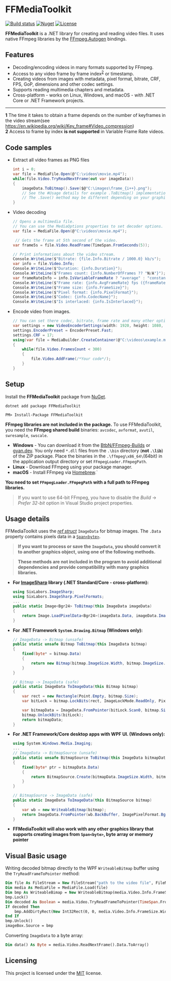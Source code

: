 # FFMediaToolkit

[![Build status](https://ci.appveyor.com/api/projects/status/9vaaqchtx1d5nldj?svg=true)](https://ci.appveyor.com/project/radek-k/ffmediatoolkit) [![Nuget](https://img.shields.io/nuget/v/FFMediaToolkit.svg)](https://www.nuget.org/packages/FFMediaToolkit/)
[![License](https://img.shields.io/github/license/radek-k/FFMediaToolkit.svg)](https://github.com/radek-k/FFMediaToolkit/blob/master/LICENSE)

**FFMediaToolkit** is a .NET library for creating and reading video files. It uses native FFmpeg libraries by the [FFmpeg.Autogen](https://github.com/Ruslan-B/FFmpeg.AutoGen) bindings.

## Features

- Decoding/encoding videos in many formats supported by FFmpeg.
- Access to any video frame by frame index<sup id="a1">[2](#f1)</sup> or timestamp.
- Creating videos from images with metadata, pixel format, bitrate, CRF, FPS, GoP, dimensions and other codec settings.
- Supports reading multimedia chapters and metadata.
- Cross-platform - works on Linux, Windows, and macOS - with .NET Core or .NET Framework projects.

_____

<b id="f1">1</b> The time it takes to obtain a frame depends on the number of keyframes in the video stream(see https://en.wikipedia.org/wiki/Key_frame#Video_compression)  
<b id="f1">2</b> Access to frame by index **is not supported** in Variable Frame Rate videos.

## Code samples

- Extract all video frames as PNG files
  
    ```c#
    int i = 0;
    var file = MediaFile.Open(@"C:\videos\movie.mp4");
    while(file.Video.TryReadNextFrame(out var imageData))
    {
        imageData.ToBitmap().Save($@"C:\images\frame_{i++}.png");
        // See the #Usage details for example .ToBitmap() implementation
        // The .Save() method may be different depending on your graphics library
    }
    ```

- Video decoding
  
    ```c#
    // Opens a multimedia file.
    // You can use the MediaOptions properties to set decoder options.
    var file = MediaFile.Open(@"C:\videos\movie.mp4");
    
     // Gets the frame at 5th second of the video.
    var frame5s = file.Video.ReadFrame(TimeSpan.FromSeconds(5));
    
    // Print informations about the video stream.
    Console.WriteLine($"Bitrate: {file.Info.Bitrate / 1000.0} kb/s");
    var info = file.Video.Info;
    Console.WriteLine($"Duration: {info.Duration}");
    Console.WriteLine($"Frames count: {info.NumberOfFrames ?? "N/A"}");
    var frameRateInfo = info.IsVariableFrameRate ? "average" : "constant";
    Console.WriteLine($"Frame rate: {info.AvgFrameRate} fps ({frameRateInfo})");
    Console.WriteLine($"Frame size: {info.FrameSize}");
    Console.WriteLine($"Pixel format: {info.PixelFormat}");
    Console.WriteLine($"Codec: {info.CodecName}");
    Console.WriteLine($"Is interlaced: {info.IsInterlaced}");
    ```

- Encode video from images.
  
    ```c#
    // You can set there codec, bitrate, frame rate and many other options.
    var settings = new VideoEncoderSettings(width: 1920, height: 1080, framerate: 30, codec: VideoCodec.H264);
    settings.EncoderPreset = EncoderPreset.Fast;
    settings.CRF = 17;
    using(var file = MediaBuilder.CreateContainer(@"C:\videos\example.mp4").WithVideo(settings).Create())
    {
        while(file.Video.FramesCount < 300)
        {
            file.Video.AddFrame(/*Your code*/);
        }
    }
    ```

## Setup

Install the **FFMediaToolkit** package from [NuGet](https://www.nuget.org/packages/FFMediaToolkit/).

```shell
dotnet add package FFMediaToolkit
```
  
```Package
PM> Install-Package FFMediaToolkit
```

**FFmpeg libraries are not included in the package.** To use FFMediaToolkit, you need the **FFmpeg shared build** binaries: `avcodec`, `avformat`, `avutil`, `swresample`, `swscale`.

- **Windows** - You can download it from the [BtbN/FFmpeg-Builds](https://github.com/BtbN/FFmpeg-Builds/releases) or [gyan.dev](https://www.gyan.dev/ffmpeg/builds/). You only need `*.dll` files from the `.\bin` directory (**not `.\lib`**) of the ZIP package. Place the binaries in the `.\ffmpeg\x86_64\`(64bit) in the application output directory or set `FFmpegLoader.FFmpegPath`.
- **Linux** - Download FFmpeg using your package manager.
- **macOS** - Install FFmpeg via [Homebrew](https://formulae.brew.sh/formula/ffmpeg).`

**You need to set `FFmpegLoader.FFmpegPath` with a full path to FFmpeg libraries.**
> If you want to use 64-bit FFmpeg, you have to disable the *Build* -> *Prefer 32-bit* option in Visual Studio project properties.

## Usage details

FFMediaToolkit uses the [*ref struct*](https://docs.microsoft.com/pl-pl/dotnet/csharp/language-reference/keywords/ref#ref-struct-types) `ImageData` for bitmap images. The `.Data` property contains pixels data in a [`Span<byte>`](https://docs.microsoft.com/pl-pl/dotnet/api/system.span-1?view=netstandard-2.1).

> **If you want to process or save the `ImageData`, you should convert it to another graphics object, using one of the following methods.**

> **These methods are not included in the program to avoid additional dependencies and provide compatibility with many graphics libraries.**

- **For [ImageSharp](https://github.com/SixLabors/ImageSharp) library (.NET Standard/Core - cross-platform):**
  
    ```c#
    using SixLabors.ImageSharp;
    using SixLabors.ImageSharp.PixelFormats;
    ...
    public static Image<Bgr24> ToBitmap(this ImageData imageData)
    {
        return Image.LoadPixelData<Bgr24>(imageData.Data, imageData.ImageSize.Width, imageData.ImageSize.Height);
    }
    ```

- **For .NET Framework `System.Drawing.Bitmap` (Windows only):**
  
    ```c#
    // ImageData -> Bitmap (unsafe)
    public static unsafe Bitmap ToBitmap(this ImageData bitmap)
    {
        fixed(byte* = bitmap.Data)
        {
            return new Bitmap(bitmap.ImageSize.Width, bitmap.ImageSize.Height, bitmap.Stride, PixelFormat.Format24bppRgb, new IntPtr(bitmap.Data));
        }
    }
  
    // Bitmap -> ImageData (safe)
    public static ImageData ToImageData(this Bitmap bitmap)
    {
        var rect = new Rectangle(Point.Empty, bitmap.Size);
        var bitLock = bitmap.LockBits(rect, ImageLockMode.ReadOnly, PixelFormat.Format24bppRgb);
  
        var bitmapData = ImageData.FromPointer(bitLock.Scan0, bitmap.Size, ImagePixelFormat.Bgr24);
        bitmap.UnlockBits(bitLock);
        return bitmapData;
    }
    ```

- **For .NET Framework/Core desktop apps with WPF UI. (Windows only):**
  
    ```c#
    using System.Windows.Media.Imaging;
    ...
    // ImageData -> BitmapSource (unsafe)
    public static unsafe BitmapSource ToBitmap(this ImageData bitmapData)
    {
        fixed(byte* ptr = bitmapData.Data)
        {
            return BitmapSource.Create(bitmapData.ImageSize.Width, bitmapData.ImageSize.Height, 96, 96, PixelFormats.Bgr32, null, new IntPtr(ptr), bitmapData.Data.Length, bitmapData.Stride);
        }
    }
  
    // BitmapSource -> ImageData (safe)
    public static ImageData ToImageData(this BitmapSource bitmap)
    {
        var wb = new WriteableBitmap(bitmap);
        return ImageData.FromPointer(wb.BackBuffer, ImagePixelFormat.Bgra32, wb.PixelWidth, wb.PixelHeight);
    }
    ```

- **FFMediaToolkit will also work with any other graphics library that supports creating images from `Span<byte>`, byte array or memory pointer**

## Visual Basic usage
Writing decoded bitmap directly to the WPF `WriteableBitmap` buffer using the `TryReadFrameToPointer` method:
````vb
Dim file As FileStream = New FileStream("path to the video file", FileMode.Open, FileAccess.Read)
Dim media As MediaFile = MediaFile.Load(file)
Dim bmp As WriteableBimap = New WriteableBitmap(media.Video.Info.FrameSize.Width, media.Video.Info.FrameSize.Height, 96, 96, PixelFormats.Bgr24, Nothing)
bmp.Lock()
Dim decoded As Boolean = media.Video.TryReadFrameToPointer(TimeSpan.FromMinutes(1), bmp.BackBuffer, bmp.BackBufferStride)
If decoded Then
    bmp.AddDirtyRect(New Int32Rect(0, 0, media.Video.Info.FrameSize.Width, media.Video.Info.FrameSize.Height))
End If
bmp.Unlock()
imageBox.Source = bmp
````
Converting `ImageData` to a byte array:
````vb
Dim data() As Byte = media.Video.ReadNextFrame().Data.ToArray()
````
## Licensing

This project is licensed under the [MIT](https://github.com/radek-k/FFMediaToolkit/blob/master/LICENSE) license.
